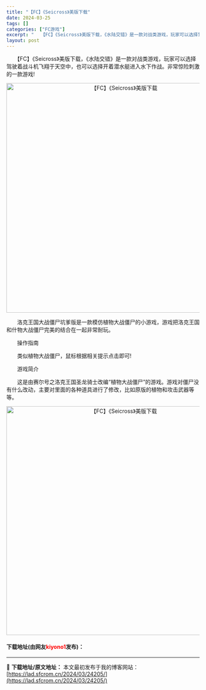 ```yaml
---
title: "【FC】《Seicross》美版下载"
date: 2024-03-25
tags: []
categories: ["FC游戏"]
excerpt: "　　【FC】《Seicross》美版下载，《水陆交错》是一款对战类游戏，玩家可以选择驾驶着战斗机飞翔于天空中，也可以选择开着潜水艇进入水下作战。非常惊险刺激的一款游戏! 　　洛克王国大战僵尸坑爹版是一款模仿植物大战僵尸的小游戏，游戏把洛克王国和什物大战僵尸完美的结合在一起非常耐玩。 　　操作指南 　&hellip;"
layout: post
---
```


 <p>　　【FC】《Seicross》美版下载，《水陆交错》是一款对战类游戏，玩家可以选择驾驶着战斗机飞翔于天空中，也可以选择开着潜水艇进入水下作战。非常惊险刺激的一款游戏!</p> <p align="center"><img align="" border="0" src="https://lad.sfcrom.cn/wp-content/uploads/2024/03/20240325_66019987c7d39.png" width="599" alt="【FC】《Seicross》美版下载" /></p> <p>　　洛克王国大战僵尸坑爹版是一款模仿植物大战僵尸的小游戏，游戏把洛克王国和什物大战僵尸完美的结合在一起非常耐玩。</p> <p>　　操作指南</p> <p>　　类似植物大战僵尸，鼠标根据相关提示点击即可!</p> <p>　　游戏简介</p> <p>　　这是由赛尔号之洛克王国圣龙骑士改编&ldquo;植物大战僵尸&rdquo;的游戏。游戏对僵尸没有什么改动，主要对里面的各种道具进行了修改，比如原版的植物和攻击武器等等。</p> <p align="center"><img align="" border="0" src="https://lad.sfcrom.cn/wp-content/uploads/2024/03/20240325_66019989642f1.png" width="597" alt="【FC】《Seicross》美版下载" /></p> <p><h4>下载地址(由网友<font color="red">kiyono1</font>发布)：</h4></p> 

---
📖 **下载地址/原文地址：** 本文最初发布于我的博客网站：[https://lad.sfcrom.cn/2024/03/24205/](https://lad.sfcrom.cn/2024/03/24205/)
